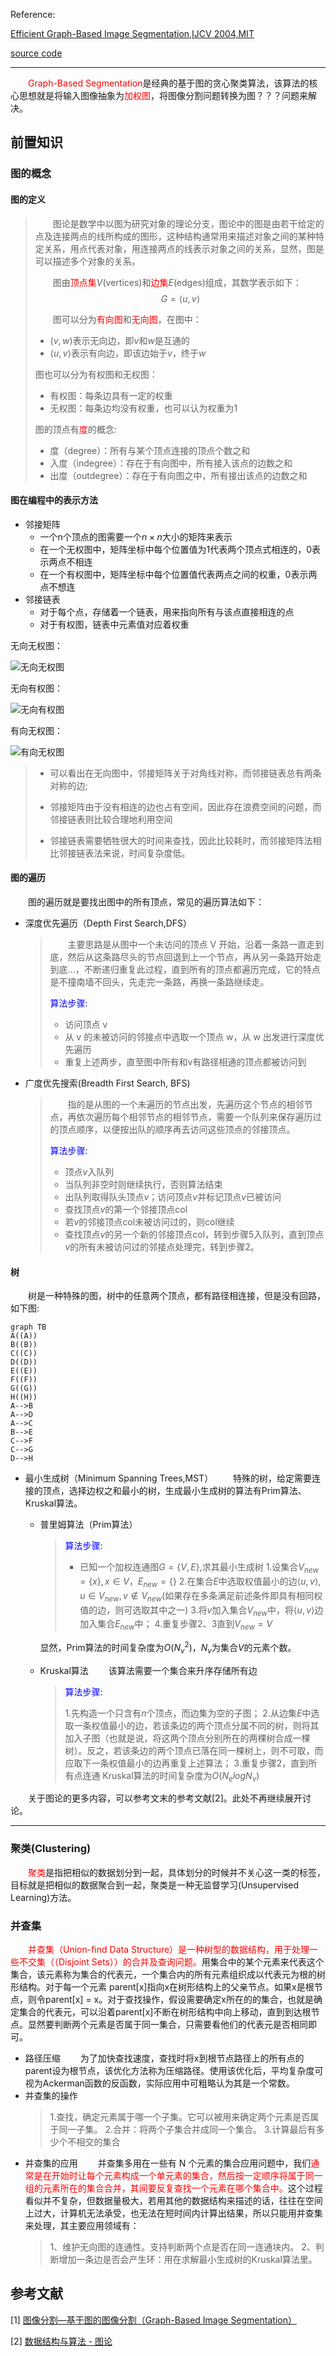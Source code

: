 Reference:

[Efficient Graph-Based Image Segmentation,IJCV 2004,MIT](http://cs.brown.edu/people/pfelzens/papers/seg-ijcv.pdf)

[source code](http://cs.brown.edu/people/pfelzens/segment/)

------
&emsp;&emsp;<font color="red">Graph-Based Segmentation</font>是经典的基于图的贪心聚类算法，该算法的核心思想就是将输入图像抽象为<font color=red>加权图</font>，将图像分割问题转换为图？？？问题来解决。

## 前置知识

### 图的概念

#### 图的定义

> &emsp;&emsp;图论是数学中以图为研究对象的理论分支，图论中的图是由若干给定的点及连接两点的线所构成的图形，这种结构通常用来描述对象之间的某种特定关系，用点代表对象，用连接两点的线表示对象之间的关系，显然，图是可以描述多个对象的关系。
> 
> &emsp;&emsp;图由<font color=red>顶点集</font>$V$(vertices)和<font color=red>边集</font>$E$(edges)组成，其数学表示如下：
> $$G = \left \langle u,v \right \rangle$$
> 
> &emsp;&emsp;图可以分为<font color=red>有向图</font>和<font color=red>无向图</font>，在图中：
>  
> + $(v,w)$表示无向边，即$v$和$w$是互通的
> + $\left \langle u,v \right \rangle$表示有向边，即该边始于$v$，终于$w$
>
> 图也可以分为有权图和无权图：
> + 有权图：每条边具有一定的权重
> + 无权图：每条边均没有权重，也可以认为权重为1
>
> 图的顶点有<font color=red>度</font>的概念:
> + 度（degree）：所有与某个顶点连接的顶点个数之和
> + 入度（indegree）：存在于有向图中，所有接入该点的边数之和
> + 出度（outdegree）：存在于有向图之中，所有接出该点的边数之和

#### 图在编程中的表示方法
+ 邻接矩阵
  + 一个n个顶点的图需要一个$n \times n$大小的矩阵来表示
  + 在一个无权图中，矩阵坐标中每个位置值为1代表两个顶点式相连的，0表示两点不相连
  + 在一个有权图中，矩阵坐标中每个位置值代表两点之间的权重，0表示两点不想连
+ 邻接链表
  + 对于每个点，存储着一个链表，用来指向所有与该点直接相连的点
  + 对于有权图，链表中元素值对应着权重


无向无权图：

![无向无权图](https://pic1.zhimg.com/v2-97b58740d45f3041736d45faacbbfb94_b.png)

无向有权图：

![无向有权图](https://pic4.zhimg.com/v2-f61069964fbedf56ebf2eba6f60d0267_b.png)

有向无权图：

![有向无权图](https://pic1.zhimg.com/v2-a0a7be239901e18c1b3ff2195d2d7450_b.png)


> + 可以看出在无向图中，邻接矩阵关于对角线对称，而邻接链表总有两条对称的边;
> 
> + 邻接矩阵由于没有相连的边也占有空间，因此存在浪费空间的问题，而邻接链表则比较合理地利用空间
> 
> + 邻接链表需要牺牲很大的时间来查找，因此比较耗时，而邻接矩阵法相比邻接链表法来说，时间复杂度低。

#### 图的遍历
&emsp;&emsp;图的遍历就是要找出图中的所有顶点，常见的遍历算法如下：
+ 深度优先遍历（Depth First Search,DFS）

    > 
    > &emsp;&emsp;主要思路是从图中一个未访问的顶点 V 开始，沿着一条路一直走到底，然后从这条路尽头的节点回退到上一个节点，再从另一条路开始走到底...，不断递归重复此过程，直到所有的顶点都遍历完成，它的特点是不撞南墙不回头，先走完一条路，再换一条路继续走。
    > 
    > <font color = blue>算法步骤:</font>
    > + 访问顶点 v
    > + 从 v 的未被访问的邻接点中选取一个顶点 w，从 w 出发进行深度优先遍历
    > + 重复上述两步，直至图中所有和v有路径相通的顶点都被访问到
    > 

+ 广度优先搜索(Breadth First Search, BFS)
    >
    >&emsp;&emsp;指的是从图的一个未遍历的节点出发，先遍历这个节点的相邻节点，再依次遍历每个相邻节点的相邻节点，需要一个队列来保存遍历过的顶点顺序，以便按出队的顺序再去访问这些顶点的邻接顶点。
    > 
    > <font color=blue>算法步骤:</font>
    > + 顶点$v$入队列
    > + 当队列非空时则继续执行，否则算法结束
    > + 出队列取得队头顶点$v$；访问顶点$v$并标记顶点$v$已被访问
    > + 查找顶点$v$的第一个邻接顶点col
    > + 若$v$的邻接顶点col未被访问过的，则col继续
    > + 查找顶点$v$的另一个新的邻接顶点col，转到步骤5入队列，直到顶点$v$的所有未被访问过的邻接点处理完，转到步骤2。

#### 树

&emsp;&emsp;树是一种特殊的图，树中的任意两个顶点，都有路径相连接，但是没有回路，如下图:
```mermaid
graph TB
A((A))
B((B))
C((C))
D((D))
E((E))
F((F))
G((G))
H((H))
A-->B
A-->D
A-->C
B-->E
C-->F
C-->G
D-->H
```

+ 最小生成树（Minimum Spanning Trees,MST）
&emsp;&emsp;特殊的树，给定需要连接的顶点，选择边权之和最小的树，生成最小生成树的算法有Prim算法、Kruskal算法。
    + 普里姆算法（Prim算法）
        > <font color=blue>算法步骤:</font>
        > + 已知一个加权连通图$G=\{V,E\}$,求其最小生成树
        >   1.设集合$V_{new} = \{x\},x \in V$，$E_{new} =  \{\}$
        >   2.在集合$E$中选取权值最小的边$\left \langle u,v \right \rangle,u \in V_{new},v \notin V_{new}$(如果存在多条满足前述条件即具有相同权值的边，则可选取其中之一)
        >   3.将$v$加入集合$V_{new}$中，将$\left \langle u,v \right \rangle$边加入集合$E_{new}$中；
        >   4.重复步骤2、3直到$V_{new}=V$
      
      显然，Prim算法的时间复杂度为$O(N_v^2)$，$N_v$为集合$V$的元素个数。
    + Kruskal算法
      &emsp;&emsp;该算法需要一个集合来升序存储所有边
      > <font color=blue>算法步骤:</font>
      > 
      > 1.先构造一个只含有$n$个顶点，而边集为空的子图；
      > 2.从边集$E$中选取一条权值最小的边，若该条边的两个顶点分属不同的树，则将其加入子图（也就是说，将这两个顶点分别所在的两棵树合成一棵树）。反之，若该条边的两个顶点已落在同一棵树上，则不可取，而应取下一条权值最小的边再重复上述算法；
      > 3.重复步骤2，直到所有点连通
    Kruskal算法的时间复杂度为$O(N_elog{N_v})$
    
&emsp;&emsp;关于图论的更多内容，可以参考文末的参考文献[2]。此处不再继续展开讨论。

---

###  聚类(Clustering)

&emsp;&emsp;<font color=red>聚类</font>是指把相似的数据划分到一起，具体划分的时候并不关心这一类的标签，目标就是把相似的数据聚合到一起，聚类是一种无监督学习(Unsupervised Learning)方法。

### 并查集

&emsp;&emsp;<font color=red>并查集（Union-find Data Structure）是一种树型的数据结构，用于处理一些不交集（（Disjoint Sets））的合并及查询问题。</font>用集合中的某个元素来代表这个集合，该元素称为集合的代表元，一个集合内的所有元素组织成以代表元为根的树形结构。对于每一个元素 parent[x]指向x在树形结构上的父亲节点。如果x是根节点，则令parent[x] = x。对于查找操作，假设需要确定x所在的的集合，也就是确定集合的代表元，可以沿着parent[x]不断在树形结构中向上移动，直到到达根节点。显然要判断两个元素是否属于同一集合，只需要看他们的代表元是否相同即可。
+ 路径压缩
 &emsp;&emsp;为了加快查找速度，查找时将x到根节点路径上的所有点的parent设为根节点，该优化方法称为压缩路径。使用该优化后，平均复杂度可视为Ackerman函数的反函数，实际应用中可粗略认为其是一个常数。
+ 并查集的操作
  > 1.查找，确定元素属于哪一个子集。它可以被用来确定两个元素是否属于同一子集。
  > 2.合并：将两个子集合并成同一个集合。
  > 3.计算最后有多少个不相交的集合
+ 并查集的应用
&emsp;&emsp;并查集多用在一些有 N 个元素的集合应用问题中，我们<font color="red">通常是在开始时让每个元素构成一个单元素的集合，然后按一定顺序将属于同一组的元素所在的集合合并，其间要反复查找一个元素在哪个集合中。</font>这个过程看似并不复杂，但数据量极大，若用其他的数据结构来描述的话，往往在空间上过大，计算机无法承受，也无法在短时间内计算出结果，所以只能用并查集来处理，其主要应用领域有：
  > 1、维护无向图的连通性。支持判断两个点是否在同一连通块内。
  > 2、判断增加一条边是否会产生环：用在求解最小生成树的Kruskal算法里。

## 参考文献

[1] [图像分割—基于图的图像分割（Graph-Based Image Segmentation）](https://blog.csdn.net/ttransposition/article/details/38024557)

[2] [数据结构与算法 - 图论](https://zhuanlan.zhihu.com/p/25498681)